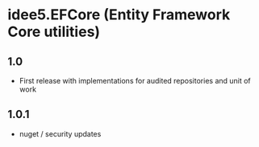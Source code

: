 # idee5.EFCore (Entity Framework Core utilities)
## 1.0
- First release with implementations for audited repositories and unit of work
## 1.0.1
- nuget / security updates